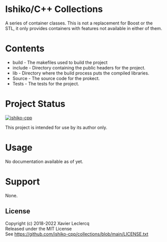 # Ishiko/C++ Collections

A series of container classes. This is not a replacement for Boost or the STL, it only provides containers
with features not available in either of them.

# Contents

- build - The makefiles used to build the project
- include - Directory containing the public headers for the project.
- lib - Directory where the build process puts the compiled libraries.
- Source - The source code for the prokect.
- Tests - The tests for the project.

# Project Status

[![ishiko-cpp](https://circleci.com/gh/ishiko-cpp/collections.svg?style=shield)](https://circleci.com/gh/ishiko-cpp/collections)

This project is intended for use by its author only.

# Usage

No documentation available as of yet.

# Support

None.

## License

Copyright (c) 2018-2022 Xavier Leclercq\
Released under the MIT License\
See https://github.com/ishiko-cpp/collections/blob/main/LICENSE.txt
